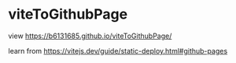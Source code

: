 # viteToGithubPage

view https://b6131685.github.io/viteToGithubPage/

learn from https://vitejs.dev/guide/static-deploy.html#github-pages
